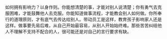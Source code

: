 如何拥有影响力？以身作则。你能想清楚的事，才能对别人说清楚；你有勇气去克服困难，才能鼓舞他人去克服。你能知道做事流程，才能教会别人如何做。你所奉行的道理原则，才有底气去传达给别人。带动员工是这样，教育孩子影响家人还是这样。做事要先易后难，从自己开始最容易，从别人开始始终难。那些苦苦纠结他人不理解不支持不配合的人，很可能还是对自己的言行要求有缺。